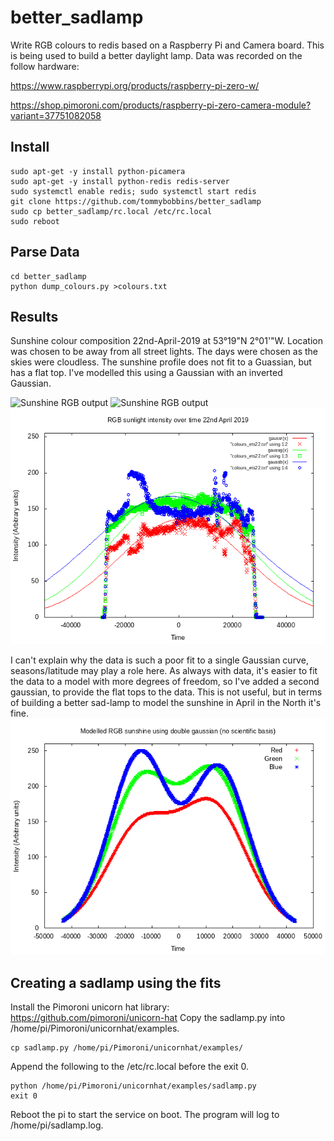 # better_sadlamp

  Write RGB colours to redis based on a Raspberry Pi and Camera board. This is being used to build a better daylight lamp. Data was recorded on the follow hardware:

https://www.raspberrypi.org/products/raspberry-pi-zero-w/

https://shop.pimoroni.com/products/raspberry-pi-zero-camera-module?variant=37751082058

## Install

    sudo apt-get -y install python-picamera
    sudo apt-get -y install python-redis redis-server
    sudo systemctl enable redis; sudo systemctl start redis
    git clone https://github.com/tommybobbins/better_sadlamp
    sudo cp better_sadlamp/rc.local /etc/rc.local
    sudo reboot

## Parse Data

    cd better_sadlamp
    python dump_colours.py >colours.txt 

## Results

Sunshine colour composition 22nd-April-2019 at 53°19"N 2°01'"W. Location was chosen to be away from all street lights. The days were chosen as the skies were cloudless. The sunshine profile does not fit to a Guassian, but has a flat top. I've modelled this using a Gaussian with an inverted Gaussian. 

![Sunshine RGB output](sunshine.png "RGB values of sunshine over time")
![Sunshine RGB output](sunshine_22apr.png "RGB values of sunshine 22nd April 2019")
![Gaussian fit to RGB output](epoch_gauss.png "Gaussian fit to 22nd April 2019")

I can't explain why the data is such a poor fit to a single Gaussian curve, seasons/latitude may play a role here. As always with data, it's easier to fit the data to a model with more degrees of freedom, so I've added a second gaussian, to provide the flat tops to the data. This is not useful, but in terms of building a better sad-lamp to model the sunshine in April in the North it's fine.
![Non-scientifc fit](epoch_gauss_2_sine.png "Entirely unscientific fit to the data from 22nd April 2019.")

## Creating a sadlamp using the fits

Install the Pimoroni unicorn hat library: https://github.com/pimoroni/unicorn-hat
Copy the sadlamp.py into /home/pi/Pimoroni/unicornhat/examples. 

    cp sadlamp.py /home/pi/Pimoroni/unicornhat/examples/

Append the following to the /etc/rc.local before the exit 0.

    python /home/pi/Pimoroni/unicornhat/examples/sadlamp.py
    exit 0

Reboot the pi to start the service on boot. The program will log to /home/pi/sadlamp.log.
